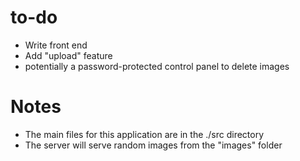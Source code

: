 # to-do
+ Write front end
+ Add "upload" feature
+ potentially a password-protected control panel to delete images

# Notes
+ The main files for this application are in the ./src directory
+ The server will serve random images from the "images" folder
